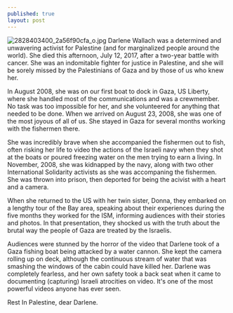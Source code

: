 ```yaml
---
published: true
layout: post
---
```



![2828403400_2a56f90cfa_o.jpg]({{site.baseurl}}/images/2828403400_2a56f90cfa_o.jpg)
Darlene Wallach was a determined and unwavering activist for Palestine (and for marginalized people around the world). She died this afternoon, July 12, 2017, after a two-year battle with cancer. She was an indomitable fighter for justice in Palestine, and she will be sorely missed by the Palestinians of Gaza and by those of us who knew her.


In August 2008, she was on our first boat to dock in Gaza, US Liberty, where she handled most of the communications and was a crewmember. No task was too impossible for her, and she volunteered for anything that needed to be done. When we arrived on August 23, 2008, she was one of the most joyous of all of us. She stayed in Gaza for several months working with the fishermen there.

She was incredibly brave when she accompanied the fishermen out to fish, often risking her life to video the actions of the Israeli navy when they shot at the boats or poured freezing water on the men trying to earn a living. In November, 2008, she was kidnapped by the navy, along with two other International Solidarity activists as she was accompaning the fishermen. She was thrown into prison, then deported for being the acivist with a heart and a camera.


When she returned to the US with her twin sister, Donna, they embarked on a lengthy tour of the Bay area, speaking about their experiences during the five months they worked for the ISM, informing audiences with their stories and photos. In that presentation, they shocked us with the truth about the brutal way the people of Gaza are treated by the Israelis.

Audiences were stunned by the horror of the video that Darlene took of a Gaza fishing boat being attacked by a water cannon. She kept the camera rolling up on deck, although the continuous  stream of water that was smashing the windows of the cabin could have killed her. Darlene was completely fearless, and her own safety took a back seat when it came to documenting (capturing) Israeli atrocities on video. It's one of the most powerful videos anyone has ever seen.


Rest In Palestine, dear Darlene.
